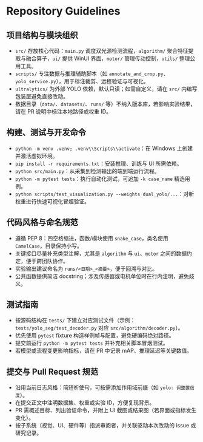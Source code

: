 # Repository Guidelines

## 项目结构与模块组织
- `src/` 存放核心代码：`main.py` 调度双光源检测流程，`algorithm/` 聚合特征提取与融合算子，`ui/` 提供 WinUI 界面，`motor/` 管理传动控制，`utils/` 整理公用工具。
- `scripts/` 专注数据与推理辅助脚本（如 `annotate_and_crop.py`、`yolo_service.py`），用于标注裁剪、远程验证与可视化。
- `ultralytics/` 为外部 YOLO 依赖，默认只读；如需自定义，请在 `src/` 内编写包装层避免直接改动。
- 数据目录（`data/`、`datasets/`、`runs/` 等）不纳入版本库，若影响实验结果，请在 PR 说明中标注本地路径或权重 ID。

## 构建、测试与开发命令
- `python -m venv .venv; .venv\\Scripts\\activate`：在 Windows 上创建并激活虚拟环境。
- `pip install -r requirements.txt`：安装推理、训练与 UI 所需依赖。
- `python src/main.py`：从采集到检测输出的端到端运行流程。
- `python -m pytest tests`：执行自动化测试，可追加 `-k case_name` 精选用例。
- `python scripts/test_visualization.py --weights dual_yolo/...`：对新权重进行快速可视化冒烟验证。

## 代码风格与命名规范
- 遵循 PEP 8：四空格缩进，函数/模块使用 `snake_case`，类名使用 `CamelCase`，目录保持小写。
- 关键接口尽量补充类型注解，尤其是 `algorithm` 与 `ui`、`motor` 之间的数据约定，便于跨团队协作。
- 实验输出建议命名为 `runs/<日期>_<摘要>`，便于回溯与对比。
- 公共函数提供简洁 docstring；涉及传感器或电机单位时在行内注明，避免歧义。

## 测试指南
- 按源码结构在 `tests/` 下建立对应测试文件（示例：`tests/yolo_seg/test_decoder.py` 对应 `src/algorithm/decoder.py`）。
- 优先使用 `pytest` fixture 构造样例帧与配置，避免硬编码绝对路径。
- 提交前运行 `python -m pytest tests` 并补充相关脚本冒烟测试。
- 若模型或流程变更影响指标，请在 PR 中记录 mAP、推理延迟等关键数值。

## 提交与 Pull Request 规范
- 沿用当前日志风格：简短祈使句，可按需添加作用域前缀（如 `yolo: 调整置信度`）。
- 在提交正文中注明数据集、权重或实验 ID，方便复现背景。
- PR 需概述目标、列出验证命令，并附上 UI 截图或结果图（若界面或指标发生变化）。
- 按子系统（视觉、UI、硬件等）指派审阅者，并关联驱动本次改动的 issue 或研究记录。